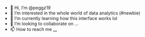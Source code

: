 - 👋 Hi, I’m @peggz19
- 👀 I’m interested in the whole world of data analytics (#newbie)
- 🌱 I’m currently learning how this interface works lol
- 💞️ I’m looking to collaborate on ...
- 📫 How to reach me [...](https://www.linkedin.com/in/peggy-tadi-bb9a2915a/)

<!---
peggz19/peggz19 is a ✨ special ✨ repository because its `README.md` (this file) appears on your GitHub profile.
You can click the Preview link to take a look at your changes.
--->

